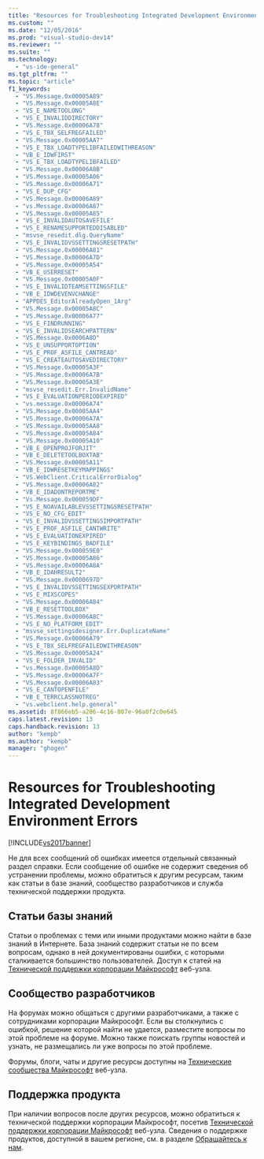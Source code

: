 ```yaml
---
title: "Resources for Troubleshooting Integrated Development Environment Errors | Microsoft Docs"
ms.custom: ""
ms.date: "12/05/2016"
ms.prod: "visual-studio-dev14"
ms.reviewer: ""
ms.suite: ""
ms.technology: 
  - "vs-ide-general"
ms.tgt_pltfrm: ""
ms.topic: "article"
f1_keywords: 
  - "VS.Message.0x00005A89"
  - "VS.Message.0x00005A8E"
  - "VS_E_NAMETOOLONG"
  - "VS_E_INVALIDDIRECTORY"
  - "VS.Message.0x00006A78"
  - "VS_E_TBX_SELFREGFAILED"
  - "VS.Message.0x00005AA7"
  - "VS_E_TBX_LOADTYPELIBFAILEDWITHREASON"
  - "VB_E_IDWFIRST"
  - "VS_E_TBX_LOADTYPELIBFAILED"
  - "VS.Message.0x00006A8B"
  - "VS.Message.0x00005A06"
  - "VS.Message.0x00006A71"
  - "VS_E_DUP_CFG"
  - "VS.Message.0x00006A89"
  - "vs.Message.0x00006A87"
  - "VS.Message.0x00005A85"
  - "VS_E_INVALIDAUTOSAVEFILE"
  - "VS_E_RENAMESUPPORTEDDISABLED"
  - "msvse_resedit.dlg.QueryName"
  - "VS_E_INVALIDVSSETTINGSRESETPATH"
  - "VS.Message.0x00006A81"
  - "VS.Message.0x00006A7D"
  - "VS.Message.0x00005A54"
  - "VB_E_USERRESET"
  - "VS.Message.0x00005A0F"
  - "VS_E_INVALIDTEAMSETTINGSFILE"
  - "VB_E_IDWDEVENVCHANGE"
  - "APPDES_EditorAlreadyOpen_1Arg"
  - "VS.Message.0x00005A8C"
  - "VS.Message.0x00006A77"
  - "VS_E_FINDRUNNING"
  - "VS_E_INVALIDSEARCHPATTERN"
  - "VS.Message.0x0006A8D"
  - "VS_E_UNSUPPORTOPTION"
  - "VS_E_PROF_ASFILE_CANTREAD"
  - "VS_E_CREATEAUTOSAVEDIRECTORY"
  - "VS.Message.0x00005A3F"
  - "VS.Message.0x00006A7B"
  - "VS.Message.0x00005A3E"
  - "msvse_resedit.Err.InvalidName"
  - "VS_E_EVALUATIONPERIODEXPIRED"
  - "vs.message.0x00006A74"
  - "VS.Message.0x00005AA4"
  - "VS.Message.0x00006A7A"
  - "VS.Message.0x00005AA8"
  - "VS.Message.0x00005A84"
  - "VS.Message.0x00005A10"
  - "VB_E_OPENPROJFORJIT"
  - "VB_E_DELETETOOLBOXTAB"
  - "VS.Message.0x00005A11"
  - "VB_E_IDWRESETKEYMAPPINGS"
  - "VS.WebClient.CriticalErrorDialog"
  - "VS.Message.0x00006A82"
  - "VB_E_IDADONTREPORTME"
  - "Vs.Message.0x000059DF"
  - "VS_E_NOAVAILABLEVSSETTINGSRESETPATH"
  - "VS_E_NO_CFG_EDIT"
  - "VS_E_INVALIDVSSETTINGSIMPORTPATH"
  - "VS_E_PROF_ASFILE_CANTWRITE"
  - "VS_E_EVALUATIONEXPIRED"
  - "VS_E_KEYBINDINGS_BADFILE"
  - "VS.Message.0x000059E0"
  - "VS.Message.0x00005A86"
  - "VS.Message.0x00006A8A"
  - "VB_E_IDAHRESULT2"
  - "VS.Message.0x0000697D"
  - "VS_E_INVALIDVSSETTINGSEXPORTPATH"
  - "VS_E_MIXSCOPES"
  - "VS.Message.0x00006A84"
  - "VB_E_RESETTOOLBOX"
  - "VS.Message.0x00006A8C"
  - "VS_E_NO_PLATFORM_EDIT"
  - "msvse_settingsdesigner.Err.DuplicateName"
  - "VS.Message.0x00006A79"
  - "VS_E_TBX_SELFREGFAILEDWITHREASON"
  - "VS.Message.0x00005A24"
  - "VS_E_FOLDER_INVALID"
  - "vs.Message.0x00005A8D"
  - "VS.Message.0x00006A7F"
  - "VS.Message.0x00006A83"
  - "VS_E_CANTOPENFILE"
  - "VB_E_TERRCLASSNOTREG"
  - "vs.webclient.help.general"
ms.assetid: 8f866eb5-a206-4c16-807e-96a0f2c0e645
caps.latest.revision: 13
caps.handback.revision: 13
author: "kempb"
ms.author: "kempb"
manager: "ghogen"
---
```

# Resources for Troubleshooting Integrated Development Environment Errors
[!INCLUDE[vs2017banner](../../code-quality/includes/vs2017banner.md)]

Не для всех сообщений об ошибках имеется отдельный связанный раздел справки.  Если сообщение об ошибке не содержит сведения об устранении проблемы, можно обратиться к другим ресурсам, таким как статьи в базе знаний, сообщество разработчиков и служба технической поддержки продукта.  
  
## Статьи базы знаний  
 Статьи о проблемах с теми или иными продуктами можно найти в базе знаний в Интернете.  База знаний содержит статьи не по всем вопросам, однако в ней документированы ошибки, с которыми сталкивается большинство пользователей.  Доступ к статей на [Технической поддержки корпорации Майкрософт](http://go.microsoft.com/fwlink/?linkid=1782) веб\-узла.  
  
## Сообщество разработчиков  
 На форумах можно общаться с другими разработчиками, а также с сотрудниками корпорации Майкрософт.  Если вы столкнулись с ошибкой, решение которой найти не удается, разместите вопросы по этой проблеме на форуме.  Можно также поискать группы новостей и узнать, не размещались ли уже вопросы по этой проблеме.  
  
 Форумы, блоги, чаты и другие ресурсы доступны на [Технические сообщества Майкрософт](см.?LinkID%20=%20144922) веб\-узла.  
  
## Поддержка продукта  
 При наличии вопросов после других ресурсов, можно обратиться к технической поддержки корпорации Майкрософт, посетив [Технической поддержки корпорации Майкрософт](http://go.microsoft.com/fwlink/?linkid=1782) веб\-узла.  Сведения о поддержке продуктов, доступной в вашем регионе, см. в разделе [Обращайтесь к нам](../../ide/talk-to-us.md).